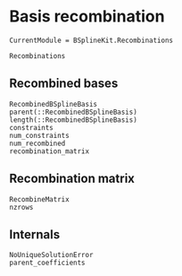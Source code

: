 # Basis recombination

```@meta
CurrentModule = BSplineKit.Recombinations
```

```@docs
Recombinations
```

## Recombined bases

```@docs
RecombinedBSplineBasis
parent(::RecombinedBSplineBasis)
length(::RecombinedBSplineBasis)
constraints
num_constraints
num_recombined
recombination_matrix
```

## Recombination matrix

```@docs
RecombineMatrix
nzrows
```

## Internals

```@docs
NoUniqueSolutionError
parent_coefficients
```
